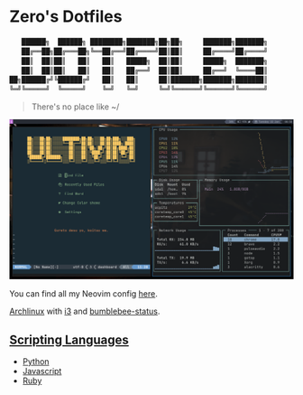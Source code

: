 # Zero's Dotfiles

```bash
   ██████╗  ██████╗ ████████╗███████╗██╗██╗     ███████╗███████╗
   ██╔══██╗██╔═══██╗╚══██╔══╝██╔════╝██║██║     ██╔════╝██╔════╝
   ██║  ██║██║   ██║   ██║   █████╗  ██║██║     █████╗  ███████╗
   ██║  ██║██║   ██║   ██║   ██╔══╝  ██║██║     ██╔══╝  ╚════██║
██╗██████╔╝╚██████╔╝   ██║   ██║     ██║███████╗███████╗███████║
╚═╝╚═════╝  ╚═════╝    ╚═╝   ╚═╝     ╚═╝╚══════╝╚══════╝╚══════╝
```

> There's no place like ~/

![Screenshot](./assets/screenshots/neovim-gotop-i3.png)

You can find all my Neovim config [here](https://github.com/UltiRequiem/neovim).

[Archlinux](https://github.com/UltiRequiem/Archlinux) with [i3](./.config/i3)
and [bumblebee-status](https://github.com/tobi-wan-kenobi/bumblebee-status).

## [Scripting Languages](./bin/)

- [Python](https://github.com/UltiRequiem/daily-python-practice)
- [Javascript](https://github.com/UltiRequiem/daily-js-practice)
- [Ruby](https://github.com/UltiRequiem/daily-ruby-practic)
